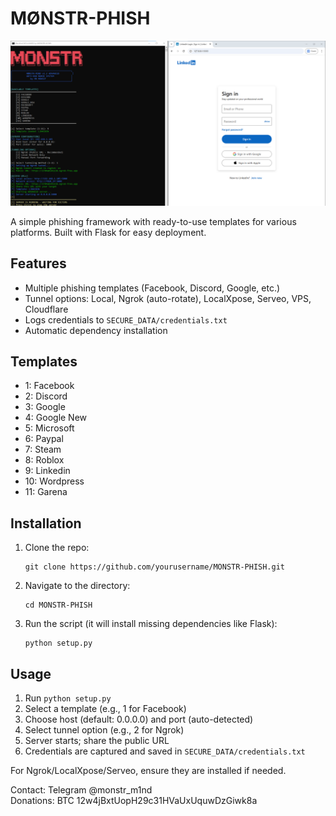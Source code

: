 # MØNSTR-PHISH

![Banner](pictr.png)

A simple phishing framework with ready-to-use templates for various platforms. Built with Flask for easy deployment.

## Features
- Multiple phishing templates (Facebook, Discord, Google, etc.)
- Tunnel options: Local, Ngrok (auto-rotate), LocalXpose, Serveo, VPS, Cloudflare
- Logs credentials to `SECURE_DATA/credentials.txt`
- Automatic dependency installation

## Templates
- 1: Facebook
- 2: Discord
- 3: Google
- 4: Google New
- 5: Microsoft
- 6: Paypal
- 7: Steam
- 8: Roblox
- 9: Linkedin
- 10: Wordpress
- 11: Garena

## Installation
1. Clone the repo:
   ```
   git clone https://github.com/yourusername/MONSTR-PHISH.git
   ```
2. Navigate to the directory:
   ```
   cd MONSTR-PHISH
   ```
3. Run the script (it will install missing dependencies like Flask):
   ```
   python setup.py
   ```

## Usage
1. Run `python setup.py`
2. Select a template (e.g., 1 for Facebook)
3. Choose host (default: 0.0.0.0) and port (auto-detected)
4. Select tunnel option (e.g., 2 for Ngrok)
5. Server starts; share the public URL
6. Credentials are captured and saved in `SECURE_DATA/credentials.txt`

For Ngrok/LocalXpose/Serveo, ensure they are installed if needed.

Contact: Telegram @monstr_m1nd  
Donations: BTC 12w4jBxtUopH29c31HVaUxUquwDzGiwk8a
